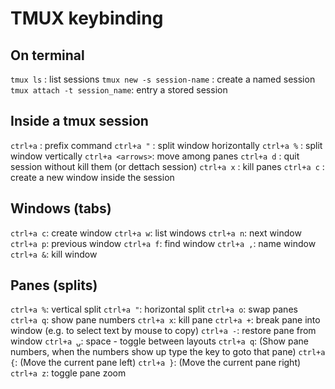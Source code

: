 TMUX keybinding
===============

On terminal
-----------

`tmux ls`                    : list sessions
`tmux new -s session-name`   : create a named session
`tmux attach -t session_name`: entry a stored session

Inside a tmux session
---------------------

`ctrl+a`         : prefix command
`ctrl+a "`       : split window horizontally
`ctrl+a %`       : split window vertically
`ctrl+a <arrows>`: move among panes
`ctrl+a d`       : quit session without kill them (or dettach session)
`ctrl+a x`       : kill panes
`ctrl+a c`       : create a new window inside the session

Windows (tabs)
--------------

`ctrl+a c`: create window
`ctrl+a w`: list windows
`ctrl+a n`: next window
`ctrl+a p`: previous window
`ctrl+a f`: find window
`ctrl+a ,`: name window
`ctrl+a &`: kill window

Panes (splits)
--------------

`ctrl+a %`:  vertical split
`ctrl+a "`:  horizontal split
`ctrl+a o`:  swap panes
`ctrl+a q`:  show pane numbers
`ctrl+a x`:  kill pane
`ctrl+a +`:  break pane into window (e.g. to select text by mouse to copy)
`ctrl+a -`:  restore pane from window
`ctrl+a ⍽`:  space - toggle between layouts
`ctrl+a q`: (Show pane numbers, when the numbers show up type the key to goto that pane)
`ctrl+a {`: (Move the current pane left)
`ctrl+a }`: (Move the current pane right)
`ctrl+a z`: toggle pane zoom




<!-- https://gist.github.com/MohamedAlaa/2961058 -->
